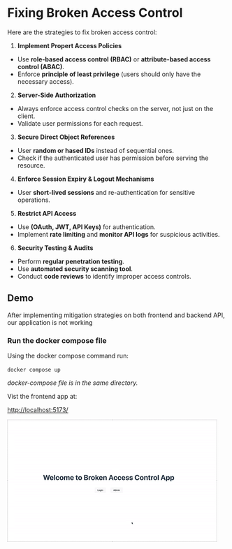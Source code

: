 # Fixing Broken Access Control
Here are the strategies to fix broken access control:

1. **Implement Propert Access Policies**
- Use **role-based access control (RBAC)** or **attribute-based access control (ABAC)**.
- Enforce **principle of least privilege** (users should only have the necessary access).
2. **Server-Side Authorization**
- Always enforce access control checks on the server, not just on the client.
- Validate user permissions for each request.
3. **Secure Direct Object References**
- User **random or hased IDs** instead of sequential ones.
- Check if the authenticated user has permission before serving the resource.
4. **Enforce Session Expiry & Logout Mechanisms**
- User **short-lived sessions** and re-authentication for sensitive operations.
5. **Restrict API Access**
- Use **(OAuth, JWT, API Keys)** for authentication.
- Implement **rate limiting** and **monitor API logs** for suspicious activities.
6. **Security Testing & Audits**
- Perform **regular penetration testing**.
- Use **automated security scanning tool**.
- Conduct **code reviews** to identify improper access controls.

## Demo

After implementing mitigation strategies on both frontend and backend API, our application is not working

### Run the docker compose file

Using the docker compose command run:

`docker compose up`

*docker-compose file is in the same directory.*

Vist the frontend app at:

[http://localhost:5173/](http://localhost:5173/)

![](/Broken_Access_Control/Fixed_Broken_Access_Control/download.gif)
